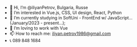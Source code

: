 - 👋 Hi, I’m @iliyanPetrov, Bulgaria, Russe
- 👀 I’m interested in Vue.js, CSS, UI design, React, Python
- 🌱 I’m currently studying in SoftUni - FrontEnd w/ JavaScript... (January/2023 - present...);
- 💞️ I’m loving to work with Vue
- 📫 How to reach me:  iliyan.petrov1986@gmail.com
- 📞 089 848 1684

<!---
iliyanPetrov/iliyanPetrov is a ✨ special ✨ repository because its `README.md` (this file) appears on your GitHub profile.
You can click the Preview link to take a look at your changes.
--->
